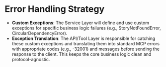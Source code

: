 # **Error Handling Strategy**

* **Custom Exceptions**: The Service Layer will define and use custom exceptions for specific business logic failures (e.g., StoryNotFoundError, CircularDependencyError).
* **Exception Translation**: The API/Tool Layer is responsible for catching these custom exceptions and translating them into standard MCP errors with appropriate codes (e.g., -32001) and messages before sending the response to the client. This keeps the core business logic clean and protocol-agnostic.

